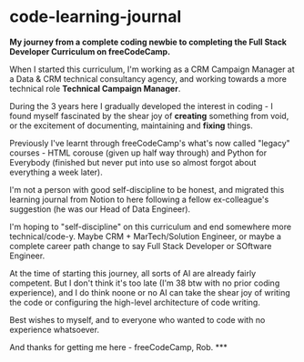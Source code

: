 # code-learning-journal
**My journey from a complete coding newbie to completing the Full Stack Developer Curriculum on freeCodeCamp.**

When I started this curriculum, I'm working as a CRM Campaign Manager at a Data & CRM technical consultancy agency, and working towards a more technical role **Technical Campaign Manager**.

During the 3 years here I gradually developed the interest in coding - I found myself fascinated by the shear joy of **creating** something from void, or the excitement of documenting, maintaining and **fixing** things.

Previously I've learnt through freeCodeCamp's what's now called "legacy" courses - HTML corouse (given up half way through) and Python for Everybody (finished but never put into use so almost forgot about everything a week later).

I'm not a person with good self-discipline to be honest, and migrated this learning journal from Notion to here following a fellow ex-colleague's suggestion (he was our Head of Data Engineer).

I'm hoping to "self-discipline" on this curriculum and end somewhere more technical/code-y. Maybe CRM + MarTech/Solution Engineer, or maybe a complete career path change to say Full Stack Developer or SOftware Engineer.

At the time of starting this journey, all sorts of AI are already fairly competent. But I don't think it's too late (I'm 38 btw with no prior coding experience), and I do think noone or no AI can take the shear joy of writing the code or configuring the high-level architecture of code writing.

Best wishes to myself, and to everyone who wanted to code with no experience whatsoever.

And thanks for getting me here - freeCodeCamp, Rob. ***
